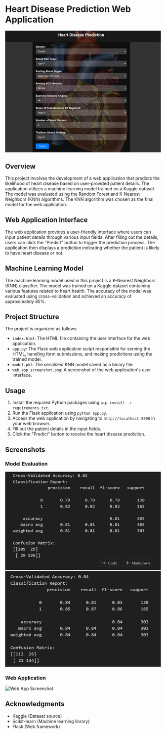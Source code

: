 # Heart Disease Prediction Web Application

![Web App Screenshot](WebApp.jpg)

## Overview

This project involves the development of a web application that predicts the likelihood of heart disease based on user-provided patient details. The application utilizes a machine learning model trained on a Kaggle dataset. The model was evaluated using the Random Forest and K-Nearest Neighbors (KNN) algorithms. The KNN algorithm was chosen as the final model for the web application.

## Web Application Interface

The web application provides a user-friendly interface where users can input patient details through various input fields. After filling out the details, users can click the "Predict" button to trigger the prediction process. The application then displays a prediction indicating whether the patient is likely to have heart disease or not.

## Machine Learning Model

The machine learning model used in this project is a K-Nearest Neighbors (KNN) classifier. The model was trained on a Kaggle dataset containing various features related to heart health. The accuracy of the model was evaluated using cross-validation and achieved an accuracy of approximately 85%.

## Project Structure

The project is organized as follows:

- `index.html`: The HTML file containing the user interface for the web application.
- `app.py`: The Flask web application script responsible for serving the HTML, handling form submissions, and making predictions using the trained model.
- `model.pkl`: The serialized KNN model saved as a binary file.
- `web_app_screenshot.png`: A screenshot of the web application's user interface.

## Usage

1. Install the required Python packages using `pip install -r requirements.txt`.
2. Run the Flask application using `python app.py`.
3. Access the web application by navigating to `http://localhost:5000` in your web browser.
4. Fill out the patient details in the input fields.
5. Click the "Predict" button to receive the heart disease prediction.

## Screenshots

### Model Evaluation

![Random Forest Accuracy](RF.jpg)
![KNN Accuracy](knn.jpg)

### Web Application

![Web App Screenshot](web_app_screenshot.png)

## Acknowledgments

- Kaggle (Dataset source)
- Scikit-learn (Machine learning library)
- Flask (Web framework)


